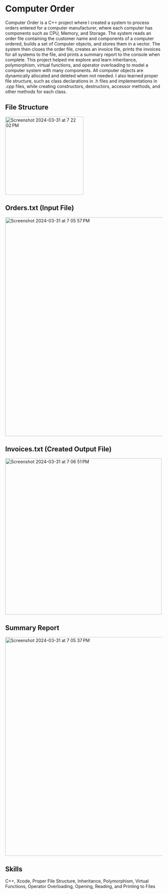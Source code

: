 # Computer Order
Computer Order is a C++ project where I created a system to process orders entered for a computer manufacturer, where each computer has components such as CPU, Memory, and Storage. The system reads an order file containing the customer name and components of a computer ordered, builds a set of Computer objects, and stores them in a vector. The system then closes the order file, creates an invoice file, prints the invoices for all systems to the file, and prints a summary report to the console when complete. This project helped me explore and learn inheritance, polymorphism, virtual functions, and operator overloading to model a computer system with many components. All computer objects are dynamically allocated and deleted when not needed. I also learned proper file structure, such as class declarations in .h files and implementations in .cpp files, while creating constructors, destructors, accessor methods, and other methods for each class. 

## File Structure

<img width="250" alt="Screenshot 2024-03-31 at 7 22 02 PM" src="https://github.com/gabe-push/ComputerOrder/assets/148350526/0e3d1306-68f0-43c2-9178-d964c6ec5556">

## Orders.txt (Input File)

<img width="700" alt="Screenshot 2024-03-31 at 7 05 57 PM" src="https://github.com/gabe-push/ComputerOrder/assets/148350526/2f283489-702e-482e-b1c8-faca130688c8">

## Invoices.txt (Created Output File)

<img width="500" alt="Screenshot 2024-03-31 at 7 06 51 PM" src="https://github.com/gabe-push/ComputerOrder/assets/148350526/489d8ea9-b809-4e6b-acd6-68e36b496a62">

## Summary Report

<img width="700" alt="Screenshot 2024-03-31 at 7 05 37 PM" src="https://github.com/gabe-push/ComputerOrder/assets/148350526/ac5e63be-8de6-4e55-a998-6770fe92a293">

## Skills

C++, Xcode, Proper File Structure, Inheritance, Polymorphism, Virtual Functions, Operator Overloading, Opening, Reading, and Printing to Files
